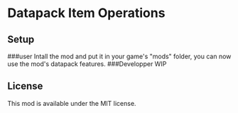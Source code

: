 # Datapack Item Operations

## Setup

###user
Intall the mod and put it in your game's "mods" folder, you can now use the mod's datapack features.
###Developper
WIP
## License

This mod is available under the MIT license.
